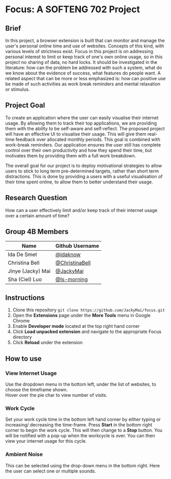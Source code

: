 # Focus: A SOFTENG 702 Project
## Brief
In this project, a browser extension is built that can monitor and manage the user's personal online time and use of websites. Concepts of this kind, with various levels of strictness exist. Focus in this project is on addressing personal interest to limit or keep track of one's own online usage, so in this project no sharing of data, no hard locks. It should be investigated in the literature: how can the problem be addressed with such a system, what do we know about the evidence of success, what features do people want. A related aspect that can be more or less emphasized is: how can positive use be made of such activities as work break reminders and mental relaxation or stimulus.

## Project Goal
To create an application where the user can easily visualise their internet usage. By allowing them to track their top applications, we are providing them with the ability to be self-aware and self-reflect. The proposed project will have an effective UI to visualise their usage. This will give them real-time feedback over allocated monthly periods. This goal is combined with work-break reminders. Our application ensures the user still has complete control over their own productivity and how they spend their time, but motivates them by providing them with a full work breakdown.

The overall goal for our project is to deploy motivational strategies to allow users to stick to long term pre-determined targets, rather than short term distractions. This is done by providing a users with a useful visualisation of their time spent online, to allow them to better understand their usage.

## Research Question
How can a user effectively limit and/or keep track of their internet usage over a certain amount of time?

## Group 4B Members
| Name              | Github Username                                    |
| ----------------- | -------------------------------------------------- |
| Ida De Smet       | [@idaknow](https://github.com/idaknow)             |
| Christina Bell    | [@ChristinaBell](https://github.com/ChristinaBell) |
| Jinye (Jacky) Mai | [@JackyMai](https://github.com/JackyMai)           |
| Sha (Ciel) Luo    | [@Is-morning](https://github.com/ls-morning)       |

## Instructions
1. Clone this repository `git clone https://github.com/JackyMai/focus.git`
2. Open the **Extensions** page under the **More Tools** menu in Google Chrome
3. Enable **Developer mode** located at the top right hand corner
4. Click **Load unpacked extension** and navigate to the appropriate Focus directory
5. Click **Reload** under the extension

## How to use
### View Internet Usage 
Use the dropdown menu in the bottom left, under the list of websites, to choose the timeframe shown. <br />
Hover over the pie char to view number of visits. <br />

### Work Cycle
Set your work cycle time in the bottom left hand corner by either typing or increasing/ decreasing the time-frame. 
Press **Start** in the bottom right corner to begin the work cycle. This will then change to a **Stop** button.
You will be notified with a pop-up when the workcycle is over. You can then view your internet usage for this cycle.

### Ambient Noise
This can be selected using the drop-down menu in the bottom right. Here the user can select one or multiple sounds.

